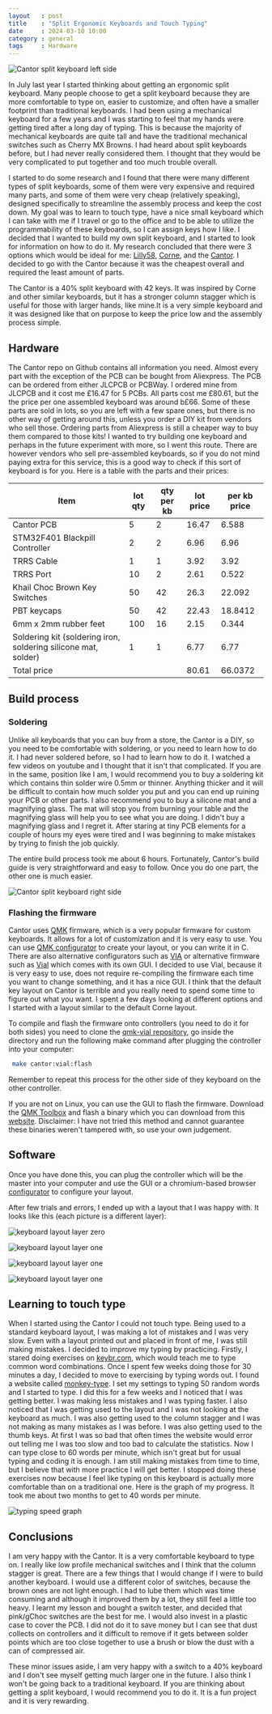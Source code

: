 ```yaml
---
layout   : post
title    : "Split Ergonomic Keyboards and Touch Typing"
date     : 2024-03-10 10:00
category : general
tags     : Hardware
---
```


![Cantor split keyboard left side](/assets/images/IMG_20240310_073808.jpg)

In July last year I started thinking about getting an ergonomic split keyboard.
Many people choose to get a split keyboard because they are more comfortable to
type on, easier to customize, and often have a smaller footprint than
traditional keyboards. I had been using a mechanical keyboard for a few years
and I was starting to feel that my hands were getting tired after a long day of
typing. This is because the majority of mechanical keyboards are quite tall and
have the traditional mechanical switches such as Cherry MX Browns. I had heard
about split keyboards before, but I had never really considered them. I thought
that they would be very complicated to put together and too much trouble
overall.

I started to do some research and I found that there were many different types
of split keyboards, some of them were very expensive and required many parts,
and some of them were very cheap (relatively speaking), designed specifically to
streamline the assembly process and keep the cost down. My goal was to learn to
touch type, have a nice small keyboard which I can take with me if I travel or
go to the office and to be able to utilize the programmability of these
keyboards, so I can assign keys how I like. I decided that I wanted to build my
own split keyboard, and I started to look for information on how to do it. My
research concluded that there were 3 options which would be ideal for me:
[Lilly58][1], [Corne][2], and the [Cantor][3]. I decided to go with the Cantor
because it was the cheapest overall and required the least amount of parts.

The Cantor is a 40% split keyboard with 42 keys. It was inspired by Corne and
other similar keyboards, but it has a stronger column stagger which is useful
for those with larger hands, like mine.It is a very simple keyboard and it was
designed like that on purpose to keep the price low and the assembly process
simple.

## Hardware

The Cantor repo on Github contains all information you need. Almost every part
with the exception of the PCB can be bought from Aliexpress. The PCB can be
ordered from either JLCPCB or PCBWay. I ordered mine from JLCPCB and it cost me
£16.47 for 5 PCBs. All parts cost me £80.61, but the the price per one assembled
keyboard was around b£66. Some of these parts are sold in lots, so you are left
with a few spare ones, but there is no other way of getting around this, unless
you order a DIY kit from vendors who sell those. Ordering parts from Aliexpress
is still a cheaper way to buy them compared to those kits! I wanted to try
building one keyboard and perhaps in the future experiment with more, so I went
this route. There are however vendors who sell pre-assembled keyboards, so if
you do not mind paying extra for this service, this is a good way to check if
this sort of keyboard is for you. Here is a table with the parts and their
prices:

| Item                                                           | lot qty | qty per kb | lot price | per kb price |
| -------------------------------------------------------------- | ------- | ---------- | --------- | ------------ |
| Cantor PCB                                                     | 5       | 2          | 16.47     | 6.588        |
| STM32F401 Blackpill Controller                                 | 2       | 2          | 6.96      | 6.96         |
| TRRS Cable                                                     | 1       | 1          | 3.92      | 3.92         |
| TRRS Port                                                      | 10      | 2          | 2.61      | 0.522        |
| Khail Choc Brown Key Switches                                  | 50      | 42         | 26.3      | 22.092       |
| PBT keycaps                                                    | 50      | 42         | 22.43     | 18.8412      |
| 6mm x 2mm rubber feet                                          | 100     | 16         | 2.15      | 0.344        |
| Soldering kit (soldering iron, soldering silicone mat, solder) | 1       | 1          | 6.77      | 6.77         |
| Total price                                                    |         |            | 80.61     | 66.0372      |

## Build process

### Soldering

Unlike all keyboards that you can buy from a store, the Cantor is a DIY, so you
need to be comfortable with soldering, or you need to learn how to do it. I had
never soldered before, so I had to learn how to do it. I watched a few videos on
youtube and I thought that it isn't that complicated. If you are in the same,
position like I am, I would recommend you to buy a soldering kit which contains
thin solder wire 0.5mm or thinner. Anything thicker and it will be difficult to
contain how much solder you put and you can end up ruining your PCB or other
parts. I also recommend you to buy a silicone mat and a magnifying glass. The
mat will stop you from burning your table and the magnifying glass will help you
to see what you are doing. I didn't buy a magnifying glass and I regret it.
After staring at tiny PCB elements for a couple of hours my eyes were tired and
I was beginning to make mistakes by trying to finish the job quickly.

The entire build process took me about 6 hours. Fortunately, Cantor's build
guide is very straightforward and easy to follow. Once you do one part, the
other one is much easier.

![Cantor split keyboard right side](/assets/images/IMG_0173.JPG)

### Flashing the firmware

Cantor uses [QMK][4] firmware, which is a very popular firmware for custom
keyboards. It allows for a lot of customization and it is very easy to use. You
can use [QMK configurator][5] to create your layout, or you can write it in C.
There are also alternative configurators such as [VIA][6] or alternative
firmware such as [Vial][7] which comes with its own GUI. I decided to use Vial,
because it is very easy to use, does not require re-compiling the firmware each
time you want to change something, and it has a nice GUI. I think that the
default key layout on Cantor is terrible and you really need to spend some time
to figure out what you want. I spent a few days looking at different options and
I started with a layout similar to the default Corne layout.

To compile and flash the firmware onto controllers (you need to do it for both
sides) you need to clone the [qmk-vial repository][8], go inside the directory
and run the following make command after plugging the controller into your
computer:

```bash
 make cantor:vial:flash
```

Remember to repeat this process for the other side of they keyboard on the other
controller.

If you are not on Linux, you can use the GUI to flash the firmware. Download the
[QMK Toolbox][9] and flash a binary which you can download from this
[website][10]. Disclaimer: I have not tried this method and cannot guarantee
these binaries weren't tampered with, so use your own judgement.

## Software

Once you have done this, you can plug the controller which will be the master
into your computer and use the GUI or a chromium-based browser
[configurator][11] to configure your layout.

After few trials and errors, I ended up with a layout that I was happy with. It
looks like this (each picture is a different layer):

![keyboard layout layer zero](/assets/images/2024-03-09_15-56_keeb-layout-layer-0.png)

![keyboard layout layer one](/assets/images/2024-03-09_16-02-keyboard-layout-layer-1.png)

![keyboard layout layer one](/assets/images/2024-03-09_16-03-keyboard-layout-layer-2.png)

![keyboard layout layer one](/assets/images/2024-03-09_16-04-keyboard-layout-layer-3.png)

## Learning to touch type

When I started using the Cantor I could not touch type. Being used to a standard
keyboard layout, I was making a lot of mistakes and I was very slow. Even with a
layout printed out and placed in front of me, I was still making mistakes. I
decided to improve my typing by practicing. Firstly, I stared doing exercises on
[keybr.com][12], which would teach me to type common word combinations. Once I
spent few weeks doing those for 30 minutes a day, I decided to move to
exercising by typing words out. I found a website called [monkey-type][13]. I
set my settings to typing 50 random words and I started to type. I did this for
a few weeks and I noticed that I was getting better. I was making less mistakes
and I was typing faster. I also noticed that I was getting used to the layout
and I was not looking at the keyboard as much. I was also getting used to the
column stagger and I was not making as many mistakes as I was before. I was also
getting used to the thumb keys. At first I was so bad that often times the
website would error out telling me I was too slow and too bad to calculate the
statistics. Now I can type close to 60 words per minute, which isn't great but
for usual typing and coding it is enough. I am still making mistakes from time
to time, but I believe that with more practice I will get better. I stopped
doing these exercises now because I feel like typing on this keyboard is
actually more comfortable than on a traditional one. Here is the graph of my
progress. It took me about two months to get to 40 words per minute.

![typing speed graph](/assets/images/2024-03-09_18-31-typing-overall.png)

## Conclusions

I am very happy with the Cantor. It is a very comfortable keyboard to type on. I
really like low profile mechanical switches and I think that the column stagger
is great. There are a few things that I would change if I were to build another
keyboard. I would use a different color of switches, because the brown ones are
not light enough. I had to lube them which was time consuming and although it
improved them by a lot, they still feel a little too heavy. I learnt my lesson
and bought a switch tester, and decided that pink/gChoc switches are the best
for me. I would also invest in a plastic case to cover the PCB. I did not do it
to save money but I can see that dust collects on controllers and it difficult
to remove if it gets between solder points which are too close together to use a
brush or blow the dust with a can of compressed air.

These minor issues aside, I am very happy with a switch to a 40% keyboard and I
don't see myself getting much larger one in the future. I also think I won't be
going back to a traditional keyboard. If you are thinking about getting a split
keyboard, I would recommend you to do it. It is a fun project and it is very
rewarding.

[1]: <https://github.com/kata0510/Lily58>
[2]: <https://github.com/foostan/crkbd>
[3]: <https://github.com/diepala/cantor>
[4]: <https://qmk.fm/>
[5]: <https://config.qmk.fm/>
[6]: <https://www.caniusevia.com/>
[7]: <https://get.vial.today/>
[8]: <https://github.com/vial-kb/vial-qmk>
[9]: <https://github.com/qmk/qmk_toolbox>
[10]: <https://keyboard.gay/>
[11]: <https://vial.rocks/>
[12]: <https://www.keybr.com/>
[13]: <https://monkeytype.com/>
